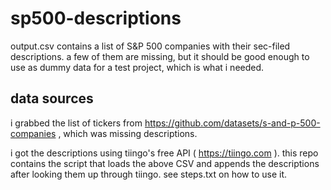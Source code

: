 # sp500-descriptions

output.csv contains a list of S&P 500 companies with their sec-filed descriptions.  a few of them are missing, but it should
be good enough to use as dummy data for a test project, which is what i needed.

## data sources

i grabbed the list of tickers from https://github.com/datasets/s-and-p-500-companies , which was missing descriptions.

i got the descriptions using tiingo's free API ( https://tiingo.com ).  this repo contains the script that loads the above CSV and appends the descriptions after looking them up through tiingo.  see steps.txt on how to use it.
